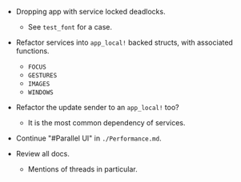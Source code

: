 * Dropping app with service locked deadlocks.
    - See `test_font` for a case.

* Refactor services into `app_local!` backed structs, with associated functions.
    - `FOCUS`
    - `GESTURES`
    - `IMAGES`
    - `WINDOWS`

* Refactor the update sender to an `app_local!` too?
    - It is the most common dependency of services.

* Continue "#Parallel UI" in `./Performance.md`.

* Review all docs.
    - Mentions of threads in particular.